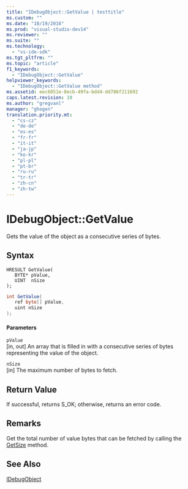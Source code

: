 ```yaml
---
title: "IDebugObject::GetValue | testtitle"
ms.custom: ""
ms.date: "10/19/2016"
ms.prod: "visual-studio-dev14"
ms.reviewer: ""
ms.suite: ""
ms.technology: 
  - "vs-ide-sdk"
ms.tgt_pltfrm: ""
ms.topic: "article"
f1_keywords: 
  - "IDebugObject::GetValue"
helpviewer_keywords: 
  - "IDebugObject::GetValue method"
ms.assetid: eec6051e-8ecb-49fa-bdd4-dd786f211692
caps.latest.revision: 10
ms.author: "gregvanl"
manager: "ghogen"
translation.priority.mt: 
  - "cs-cz"
  - "de-de"
  - "es-es"
  - "fr-fr"
  - "it-it"
  - "ja-jp"
  - "ko-kr"
  - "pl-pl"
  - "pt-br"
  - "ru-ru"
  - "tr-tr"
  - "zh-cn"
  - "zh-tw"
---
```

# IDebugObject::GetValue
Gets the value of the object as a consecutive series of bytes.  
  
## Syntax  
  
```cpp#  
HRESULT GetValue(   
   BYTE* pValue,  
   UINT  nSize  
);  
```  
  
```c#  
int GetValue(  
   ref byte[] pValue,   
   uint nSize  
);  
```  
  
#### Parameters  
 `pValue`  
 [in, out] An array that is filled in with a consecutive series of bytes representing the value of the object.  
  
 `nSize`  
 [in] The maximum number of bytes to fetch.  
  
## Return Value  
 If successful, returns S_OK; otherwise, returns an error code.  
  
## Remarks  
 Get the total number of value bytes that can be fetched by calling the [GetSize](../extensibility-debugger-reference/idebugobject--getsize.md) method.  
  
## See Also  
 [IDebugObject](../extensibility-debugger-reference/idebugobject.md)
